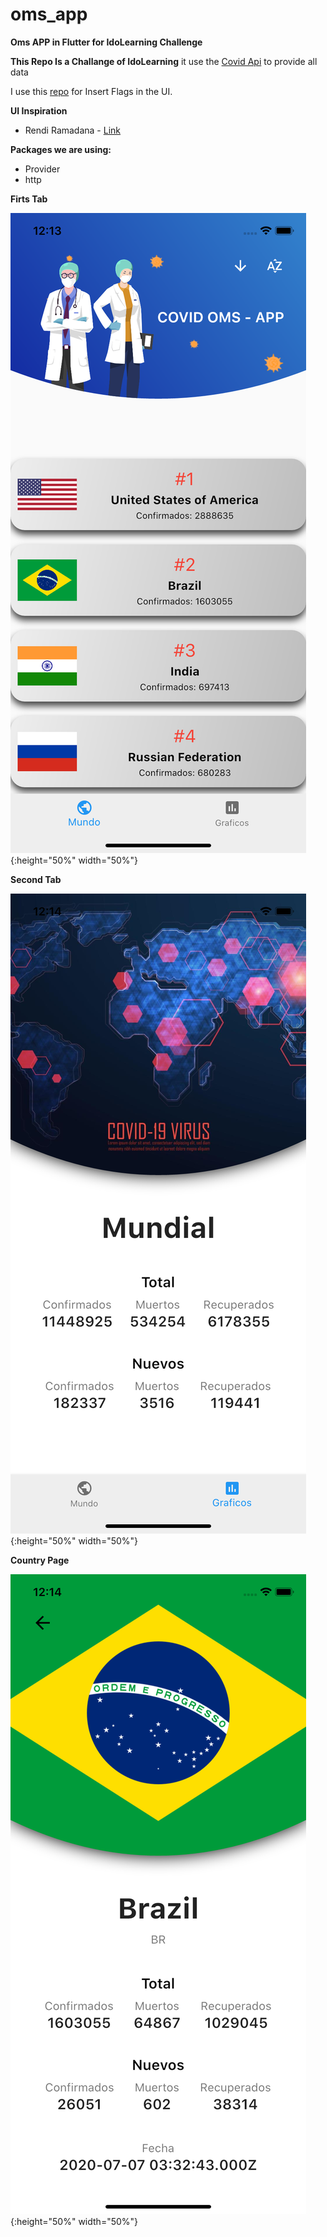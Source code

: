 # oms_app
**Oms APP in Flutter for IdoLearning Challenge**

**This Repo Is a Challange of IdoLearning**
it use the [Covid Api](https://documenter.getpostman.com/view/10808728/SzS8rjbc?versio=&version=latest) to provide all data

I use this [repo](https://github.com/hjnilsson/country-flags) for Insert Flags in the UI.

**UI Inspiration**

 - Rendi Ramadana - [Link](https://www.uplabs.com/posts/coronavirus-information-concept)


**Packages we are using:**
 - Provider
 - http

**Firts Tab**

  ![First Tab Repo](https://github.com/canissorion/oms_app/blob/master/flutter_01.png){:height="50%" width="50%"}

**Second Tab**

  ![Second Tab Repo](https://github.com/canissorion/oms_app/blob/master/flutter_02.png){:height="50%" width="50%"}

**Country Page**

  ![Country Page Repo](https://github.com/canissorion/oms_app/blob/master/flutter_03.png){:height="50%" width="50%"}

